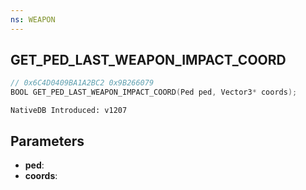```yaml
---
ns: WEAPON
---
```

## GET_PED_LAST_WEAPON_IMPACT_COORD

```c
// 0x6C4D0409BA1A2BC2 0x9B266079
BOOL GET_PED_LAST_WEAPON_IMPACT_COORD(Ped ped, Vector3* coords);
```

```
NativeDB Introduced: v1207
```

## Parameters
* **ped**:
* **coords**:
